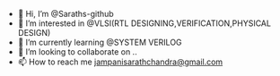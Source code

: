 - 👋 Hi, I’m @Saraths-github
- 👀 I’m interested in @VLSI(RTL DESIGNING,VERIFICATION,PHYSICAL DESIGN)
- 🌱 I’m currently learning @SYSTEM VERILOG
- 💞️ I’m looking to collaborate on ..
- 📫 How to reach me jampanisarathchandra@gmail.com

<!---
Saraths-github/Saraths-github is a ✨ special ✨ repository because its `README.md` (this file) appears on your GitHub profile.
You can click the Preview link to take a look at your changes.
--->
